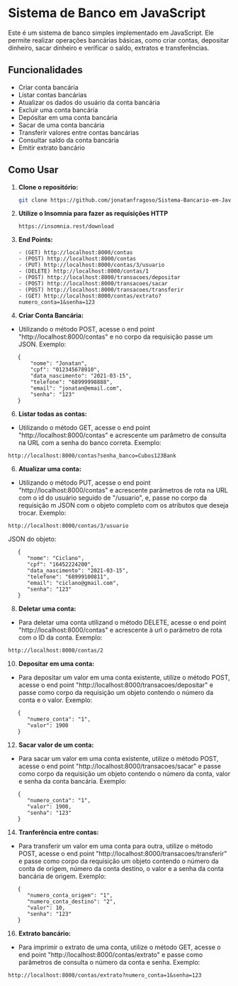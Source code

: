 # Sistema de Banco em JavaScript

Este é um sistema de banco simples implementado em JavaScript. Ele permite realizar operações bancárias básicas, como criar contas, depositar dinheiro, sacar dinheiro e verificar o saldo, extratos e transferências.

## Funcionalidades

- Criar conta bancária
- Listar contas bancárias
- Atualizar os dados do usuário da conta bancária
- Excluir uma conta bancária
- Depósitar em uma conta bancária
- Sacar de uma conta bancária
- Transferir valores entre contas bancárias
- Consultar saldo da conta bancária
- Emitir extrato bancário

## Como Usar

1. **Clone o repositório:**

   ```bash
   git clone https://github.com/jonatanfragoso/Sistema-Bancario-em-JavaScript.git
   ```

2. **Utilize o Insomnia para fazer as requisições HTTP**
   
   ```
   https://insomnia.rest/download
   ```
 

4. **End Points:**
   
   ```
   - (GET) http://localhost:8000/contas
   - (POST) http://localhost:8000/contas
   - (PUT) http://localhost:8000/contas/3/usuario
   - (DELETE) http://localhost:8000/contas/1
   - (POST) http://localhost:8000/transacoes/depositar
   - (POST) http://localhost:8000/transacoes/sacar
   - (POST) http://localhost:8000/transacoes/transferir
   - (GET) http://localhost:8000/contas/extrato?numero_conta=1&senha=123
   ```

6. **Criar Conta Bancária:**
- Utilizando o método POST, acesse o end point "http://localhost:8000/contas" e no corpo da requisição passe um JSON. Exemplo:
  
```
   {
       "nome": "Jonatan",
       "cpf": "012345678910",
       "data_nascimento": "2021-03-15",
       "telefone": "68999998888",
       "email": "jonatan@email.com",
       "senha": "123"
   }
```

6. **Listar todas as contas:**
- Utilizando o método GET, acesse o end point "http://localhost:8000/contas" e acrescente um parâmetro de consulta na URL com a senha do banco correta. Exemplo:
  
```
http://localhost:8000/contas?senha_banco=Cubos123Bank
```
    
6. **Atualizar uma conta:**
- Utilizando o método PUT, acesse o end point "http://localhost:8000/contas" e acrescente parâmetros de rota na URL com o id do usuário seguido de "/usuario", e, passe no corpo da requisição m JSON com o objeto completo com os atributos que deseja trocar. Exemplo:
  
```
http://localhost:8000/contas/3/usuario
```

  JSON do objeto:
  
```
   {
      "nome": "Ciclano",
      "cpf": "16452224200",
      "data_nascimento": "2021-03-15",
      "telefone": "68999100811",
      "email": "ciclano@gmail.com",
      "senha": "123"
   }
```

8. **Deletar uma conta:**
- Para deletar uma conta utilizand o método DELETE, acesse o end point "http://localhost:8000/contas" e acrescente à url o parâmetro de rota com o ID da conta. Exemplo:
  
```
http://localhost:8000/contas/2
```

10. **Depositar em uma conta:**
- Para depositar um valor em uma conta existente, utilize o método POST, acesse o end point "http://localhost:8000/transacoes/depositar" e passe como corpo da requisição um objeto contendo o número da conta e o valor. Exemplo:

```
   {
      "numero_conta": "1",
      "valor": 1900
   }
```

12. **Sacar valor de um conta:**
- Para sacar um valor em uma conta existente, utilize o método POST, acesse o end point "http://localhost:8000/transacoes/sacar" e passe como corpo da requisição um objeto contendo o número da conta, valor e senha da conta bancária. Exemplo:
  
```
   {
      "numero_conta": "1",
      "valor": 1900,
      "senha": "123"
   }
```

14. **Tranferência entre contas:**
- Para transferir um valor em uma conta para outra, utilize o método POST, acesse o end point "http://localhost:8000/transacoes/transferir" e passe como corpo da requisição um objeto contendo o número da conta de origem, número da conta destino, o valor e a senha da conta bancária de origem. Exemplo:
  
```
   {
      "numero_conta_origem": "1",
      "numero_conta_destino": "2",
      "valor": 10,
      "senha": "123"
   }
```

16. **Extrato bancário:**
- Para imprimir o extrato de uma conta, utilize o método GET, acesse o end point "http://localhost:8000/contas/extrato" e passe como parâmetros de consulta o número da conta e senha. Exemplo:
  
```
http://localhost:8000/contas/extrato?numero_conta=1&senha=123
```


